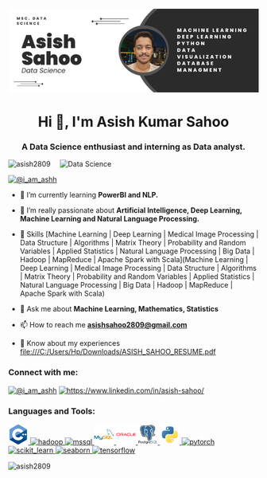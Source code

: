 ![logo](https://github.com/ASISH2809/ASISH2809/blob/main/Asish%20Sahoo.png)
<h1 align="center">Hi 👋, I'm Asish Kumar Sahoo</h1>
<h3 align="center">A Data Science enthusiast and interning as Data analyst.</h3>
<img align="right" alt="Data Science" width="400" src="https://user-images.githubusercontent.com/74038190/212749447-bfb7e725-6987-49d9-ae85-2015e3e7cc41.gif">
<p align="left"> <img src="https://komarev.com/ghpvc/?username=asish2809&label=Profile%20views&color=0e75b6&style=flat" alt="asish2809" /> </p>

<p align="left"> <a href="https://twitter.com/@i_am_ashh" target="blank"><img src="https://img.shields.io/twitter/follow/@i_am_ashh?logo=twitter&style=for-the-badge" alt="@i_am_ashh" /></a> </p>

- 🌱 I’m currently learning **PowerBI and NLP.**

- 🤝 I’m really passionate about **Artificial Intelligence, Deep Learning, Machine Learning and Natural Language Processing.**

- 📝 Skills [Machine Learning | Deep Learning | Medical Image Processing | Data Structure | Algorithms | Matrix Theory | Probability and Random Variables | Applied Statistics | Natural Language Processing | Big Data | Hadoop | MapReduce | Apache Spark with Scala](Machine Learning | Deep Learning | Medical Image Processing | Data Structure | Algorithms | Matrix Theory | Probability and Random Variables | Applied Statistics | Natural Language Processing | Big Data | Hadoop | MapReduce | Apache Spark with Scala)

- 💬 Ask me about **Machine Learning, Mathematics, Statistics**

- 📫 How to reach me **asishsahoo2809@gmail.com**

- 📄 Know about my experiences [file:///C:/Users/Hp/Downloads/ASISH_SAHOO_RESUME.pdf](file:///C:/Users/Hp/Downloads/ASISH_SAHOO_RESUME.pdf)

<h3 align="left">Connect with me:</h3>
<p align="left">
<a href="https://twitter.com/@i_am_ashh" target="blank"><img align="center" src="https://raw.githubusercontent.com/rahuldkjain/github-profile-readme-generator/master/src/images/icons/Social/twitter.svg" alt="@i_am_ashh" height="30" width="40" /></a>
<a href="https://linkedin.com/in/https://www.linkedin.com/in/asish-sahoo/" target="blank"><img align="center" src="https://raw.githubusercontent.com/rahuldkjain/github-profile-readme-generator/master/src/images/icons/Social/linked-in-alt.svg" alt="https://www.linkedin.com/in/asish-sahoo/" height="30" width="40" /></a>
</p>

<h3 align="left">Languages and Tools:</h3>
<p align="left"> <a href="https://www.w3schools.com/cpp/" target="_blank" rel="noreferrer"> <img src="https://raw.githubusercontent.com/devicons/devicon/master/icons/cplusplus/cplusplus-original.svg" alt="cplusplus" width="40" height="40"/> </a> <a href="https://hadoop.apache.org/" target="_blank" rel="noreferrer"> <img src="https://www.vectorlogo.zone/logos/apache_hadoop/apache_hadoop-icon.svg" alt="hadoop" width="40" height="40"/> </a> <a href="https://www.microsoft.com/en-us/sql-server" target="_blank" rel="noreferrer"> <img src="https://www.svgrepo.com/show/303229/microsoft-sql-server-logo.svg" alt="mssql" width="40" height="40"/> </a> <a href="https://www.mysql.com/" target="_blank" rel="noreferrer"> <img src="https://raw.githubusercontent.com/devicons/devicon/master/icons/mysql/mysql-original-wordmark.svg" alt="mysql" width="40" height="40"/> </a> <a href="https://www.oracle.com/" target="_blank" rel="noreferrer"> <img src="https://raw.githubusercontent.com/devicons/devicon/master/icons/oracle/oracle-original.svg" alt="oracle" width="40" height="40"/> </a> <a href="https://www.postgresql.org" target="_blank" rel="noreferrer"> <img src="https://raw.githubusercontent.com/devicons/devicon/master/icons/postgresql/postgresql-original-wordmark.svg" alt="postgresql" width="40" height="40"/> </a> <a href="https://www.python.org" target="_blank" rel="noreferrer"> <img src="https://raw.githubusercontent.com/devicons/devicon/master/icons/python/python-original.svg" alt="python" width="40" height="40"/> </a> <a href="https://pytorch.org/" target="_blank" rel="noreferrer"> <img src="https://www.vectorlogo.zone/logos/pytorch/pytorch-icon.svg" alt="pytorch" width="40" height="40"/> </a> <a href="https://scikit-learn.org/" target="_blank" rel="noreferrer"> <img src="https://upload.wikimedia.org/wikipedia/commons/0/05/Scikit_learn_logo_small.svg" alt="scikit_learn" width="40" height="40"/> </a> <a href="https://seaborn.pydata.org/" target="_blank" rel="noreferrer"> <img src="https://seaborn.pydata.org/_images/logo-mark-lightbg.svg" alt="seaborn" width="40" height="40"/> </a> <a href="https://www.tensorflow.org" target="_blank" rel="noreferrer"> <img src="https://www.vectorlogo.zone/logos/tensorflow/tensorflow-icon.svg" alt="tensorflow" width="40" height="40"/> </a> </p>

<p><img align="center" src="https://github-readme-stats.vercel.app/api/top-langs?username=asish2809&show_icons=true&locale=en&layout=compact" alt="asish2809" /></p>
